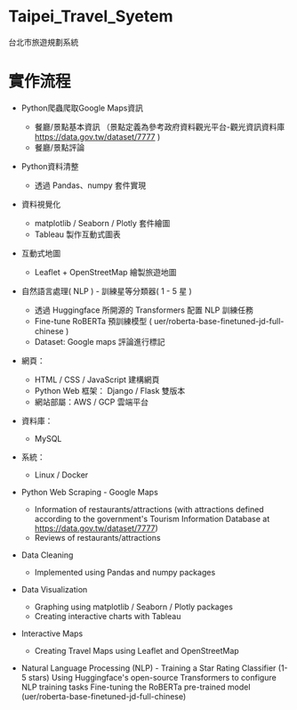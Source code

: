 # Taipei_Travel_Syetem
台北市旅遊規劃系統

# 實作流程
* Python爬蟲爬取Google Maps資訊
  * 餐廳/景點基本資訊 （景點定義為參考政府資料觀光平台-觀光資訊資料庫 https://data.gov.tw/dataset/7777 )
  * 餐廳/景點評論
* Python資料清整
  * 透過 Pandas、numpy 套件實現
* 資料視覺化
  * matplotlib / Seaborn / Plotly 套件繪圖
  * Tableau 製作互動式圖表
* 互動式地圖
  * Leaflet + OpenStreetMap 繪製旅遊地圖
* 自然語言處理( NLP ) - 訓練星等分類器( 1 - 5 星 )
  * 透過 Huggingface 所開源的 Transformers 配置 NLP 訓練任務
  * Fine-tune RoBERTa 預訓練模型 ( uer/roberta-base-finetuned-jd-full-chinese )
  * Dataset: Google maps 評論進行標記
* 網頁：
  * HTML / CSS / JavaScript 建構網頁
  * Python Web 框架： Django / Flask 雙版本
  * 網站部屬：AWS / GCP 雲端平台
* 資料庫：
  * MySQL
* 系統：
  * Linux / Docker

* Python Web Scraping - Google Maps
  * Information of restaurants/attractions (with attractions defined according to the government's Tourism Information Database at https://data.gov.tw/dataset/7777)
  * Reviews of restaurants/attractions
* Data Cleaning
  * Implemented using Pandas and numpy packages
* Data Visualization
  * Graphing using matplotlib / Seaborn / Plotly packages
  * Creating interactive charts with Tableau
* Interactive Maps
  * Creating Travel Maps using Leaflet and OpenStreetMap
* Natural Language Processing (NLP) - Training a Star Rating Classifier (1-5 stars)
Using Huggingface's open-source Transformers to configure NLP training tasks
Fine-tuning the RoBERTa pre-trained model (uer/roberta-base-finetuned-jd-full-chinese)
